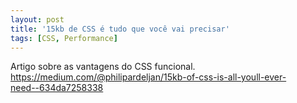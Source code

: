 ```yaml
---
layout: post
title: '15kb de CSS é tudo que você vai precisar'
tags: [CSS, Performance]
---
```


Artigo sobre as vantagens do CSS funcional.<br>
<https://medium.com/@philipardeljan/15kb-of-css-is-all-youll-ever-need-️-634da7258338>
